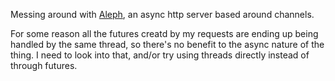 Messing around with [Aleph](https://github.com/ztellman/aleph), an async http server based around channels.

For some reason all the futures creatd by my requests are ending up being handled by the same thread, so there's no benefit to the async nature of the thing.  I need to look into that, and/or try using threads directly instead of through futures.
